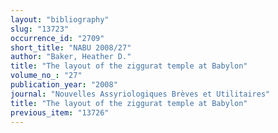 ```yaml
---
layout: "bibliography"
slug: "13723"
occurrence_id: "2709"
short_title: "NABU 2008/27"
author: "Baker, Heather D."
title: "The layout of the ziggurat temple at Babylon"
volume_no_: "27"
publication_year: "2008"
journal: "Nouvelles Assyriologiques Brèves et Utilitaires"
title: "The layout of the ziggurat temple at Babylon"
previous_item: "13726"
---
```

